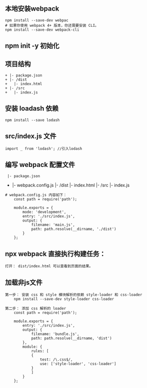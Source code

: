 ## 本地安装webpack
    npm install --save-dev webpac
    # 如果你使用 webpack 4+ 版本，你还需要安装 CLI。
    npm install --save-dev webpack-cli

## npm init -y 初始化

## 项目结构
    + |- package.json
    + |- /dist
    +   |- index.html
    + |- /src
    +   |- index.js

## 安装 loadash 依赖
    npm install --save lodash

## src/index.js 文件
    import _ from 'lodash'; //引入lodash

## 编写 webpack 配置文件
     |- package.json
   + |- webpack.config.js
     |- /dist
        |- index.html
     |- /src
        |- index.js    

    # webpack.config.js 内容如下： 
        const path = require('path');

        module.exports = {
            mode: 'development',
            entry: './src/index.js',
            output: {
                filename: 'main.js',
                path: path.resolve(__dirname, './dist')
            }
        };

## npx webpack  直接执行构建任务：
    打开： dist/index.html 可以查看到页面的结果。

## 加载非js文件
    第一步： 安装 css 和 style 模块解析的依赖 style-loader 和 css-loader
        npm install --save-dev style-loader css-loader

    第二步： 添加 css 解析的 loader
        const path = require('path');

        module.exports = {
            entry: './src/index.js',
            output: {
                filename: 'bundle.js',
                path: path.resolve(__dirname, 'dist')
            },
            module: {
                rules: [
                {
                    test: /\.css$/,
                    use: ['style-loader', 'css-loader']
                }
                ]
            }
        };